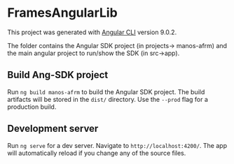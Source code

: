 # FramesAngularLib

This project was generated with [Angular CLI](https://github.com/angular/angular-cli) version 9.0.2.

The folder contains the Angular SDK project (in projects-> manos-afrm) and the main angular project to run/show the SDK (in src->app). 

## Build Ang-SDK project

Run `ng build manos-afrm` to build the Angular SDK project. The build artifacts will be stored in the `dist/` directory. Use the `--prod` flag for a production build.

## Development server

Run `ng serve` for a dev server. Navigate to `http://localhost:4200/`. The app will automatically reload if you change any of the source files.


